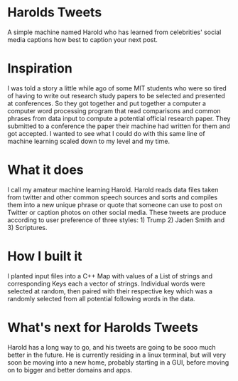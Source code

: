 # Harolds Tweets
A simple machine named Harold who has learned from celebrities' social media captions how best to caption your next post.

# Inspiration
I was told a story a little while ago of some MIT students who were so tired of having to write out research study papers to be selected and presented at conferences. So they got together and put together a computer a computer word processing program that read comparisons and common phrases from data input to compute a potential official research paper. They submitted to a conference the paper their machine had written for them and got accepted. I wanted to see what I could do with this same line of machine learning scaled down to my level and my time.

# What it does
I call my amateur machine learning Harold. Harold reads data files taken from twitter and other common speech sources and sorts and compiles them into a new unique phrase or quote that someone can use to post on Twitter or caption photos on other social media. These tweets are produce according to user preference of three styles: 1) Trump 2) Jaden Smith and 3) Scriptures.

# How I built it
I planted input files into a C++ Map with values of a List of strings and corresponding Keys each a vector of strings. Individual words were selected at random, then paired with their respective key which was a randomly selected from all potential following words in the data.

# What's next for Harolds Tweets
Harold has a long way to go, and his tweets are going to be sooo much better in the future. He is currently residing in a linux terminal, but will very soon be moving into a new home, probably starting in a GUI, before moving on to bigger and better domains and apps.
